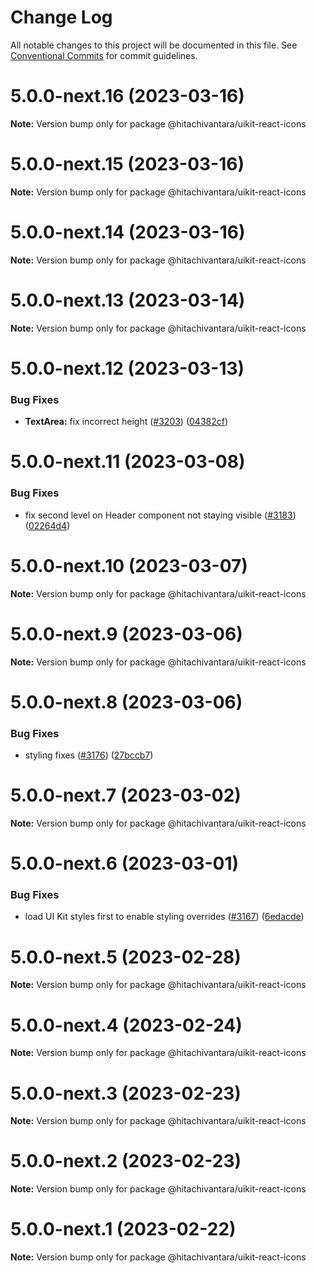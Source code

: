 # Change Log

All notable changes to this project will be documented in this file.
See [Conventional Commits](https://conventionalcommits.org) for commit guidelines.

# 5.0.0-next.16 (2023-03-16)

**Note:** Version bump only for package @hitachivantara/uikit-react-icons

# 5.0.0-next.15 (2023-03-16)

**Note:** Version bump only for package @hitachivantara/uikit-react-icons

# 5.0.0-next.14 (2023-03-16)

**Note:** Version bump only for package @hitachivantara/uikit-react-icons

# 5.0.0-next.13 (2023-03-14)

**Note:** Version bump only for package @hitachivantara/uikit-react-icons

# 5.0.0-next.12 (2023-03-13)

### Bug Fixes

- **TextArea:** fix incorrect height ([#3203](https://github.com/lumada-design/hv-uikit-react/issues/3203)) ([04382cf](https://github.com/lumada-design/hv-uikit-react/commit/04382cf64cc0aaefdbe92e5faece1c6471b8ab7e))

# 5.0.0-next.11 (2023-03-08)

### Bug Fixes

- fix second level on Header component not staying visible ([#3183](https://github.com/lumada-design/hv-uikit-react/issues/3183)) ([02264d4](https://github.com/lumada-design/hv-uikit-react/commit/02264d435e758438745f40bb7e0c2fe225eff611))

# 5.0.0-next.10 (2023-03-07)

**Note:** Version bump only for package @hitachivantara/uikit-react-icons

# 5.0.0-next.9 (2023-03-06)

**Note:** Version bump only for package @hitachivantara/uikit-react-icons

# 5.0.0-next.8 (2023-03-06)

### Bug Fixes

- styling fixes ([#3176](https://github.com/lumada-design/hv-uikit-react/issues/3176)) ([27bccb7](https://github.com/lumada-design/hv-uikit-react/commit/27bccb703ea93f3f92b868ef43331924b8ca9ded))

# 5.0.0-next.7 (2023-03-02)

**Note:** Version bump only for package @hitachivantara/uikit-react-icons

# 5.0.0-next.6 (2023-03-01)

### Bug Fixes

- load UI Kit styles first to enable styling overrides ([#3167](https://github.com/lumada-design/hv-uikit-react/issues/3167)) ([6edacde](https://github.com/lumada-design/hv-uikit-react/commit/6edacde1e3d090f6e1228693b3e5628fe776fecf))

# 5.0.0-next.5 (2023-02-28)

**Note:** Version bump only for package @hitachivantara/uikit-react-icons

# 5.0.0-next.4 (2023-02-24)

**Note:** Version bump only for package @hitachivantara/uikit-react-icons

# 5.0.0-next.3 (2023-02-23)

**Note:** Version bump only for package @hitachivantara/uikit-react-icons

# 5.0.0-next.2 (2023-02-23)

**Note:** Version bump only for package @hitachivantara/uikit-react-icons

# 5.0.0-next.1 (2023-02-22)

**Note:** Version bump only for package @hitachivantara/uikit-react-icons
